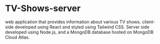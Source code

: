 # TV-Shows-server
web application that provides information about various TV shows. 
client-side developed using React and styled using Tailwind CSS.
Server side developed using Node.js, and a MongoDB database hosted on MongoDB Cloud Atlas.
